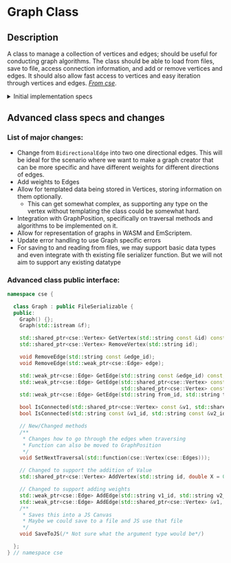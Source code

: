 # Graph Class

## Description

A class to manage a collection of vertices and edges; should be useful for conducting graph algorithms.
The class should be able to load from files, save to file, access connection information, and add or remove vertices and edges. It should also allow fast access to vertices and easy iteration through vertices and edges.
[_From cse_](https://cse.github.io/project-details.html).

<details><summary>Initial implementation specs</summary>

## Similar Classes

A list of similar classes in cpp include:

- std::unordered_map
- std::ordered_map
- std::tuple (for vertices)
- std::pair (for edges)

## Error Conditions

- Out of range/vertex does not exist errors.
- Repeated Vertices are not allowed error.

## Expected Challenges

- Integration with GraphPosition class.
- Algorithmic correctness and evaluation of algorithms that are provided as built in algorithms

## Expected Dependencies

- GraphPosition

## Base Class Specs

- For some of the methods, it might be considerable to change Vertex to GraphPosition

```cpp
template <class T>
class Graph {
public:
  cse::Vertex AddVertex(std::string id, T data, std::optional<double> X, std::optional<double> Y);
  cse::Vertex RemoveVertex(std::string id);
  cse::Vertex& GetVertex(std::string id);

  cse::Edge AddEdge(std::string v1_id, std::string v2_id, bool bidirectional = false );
  cse::Edge AddEdge(cse::Vertex &v1, cse::Vertex &v2, bool bidirectional = false );
  void RemoveEdge(cse::Edge &edge);
  void RemoveEdge(std::string const& edge_id);
  cse::Edge GetEdge(std::string const& edge_id);
  std::optional<cse::Edge> GetEdge(cse::Vertex &from, cse::Vertex &to);
  std::optional<cse::Edge> GetEdge(std::string from_id, std::string to_id );

  void ToFile(std::fstream s);
  static Graph FromFile(std::fstream s);
}

/**
 * Algorithms should be functions. Some possible algorithms include
 * A-Star
 * Search
 * DFS/BFS
 * Topological Sort
 * ...
*/
```

</details>

## Advanced class specs and changes

### List of major changes:

- Change from `BidirectionalEdge` into two one directional edges. This will be ideal for the scenario where we want to make a graph creator that can be more specific and have different weights for different directions of edges.
- Add weights to Edges
- Allow for templated data being stored in Vertices, storing information on them optionally.
  - This can get somewhat complex, as supporting any type on the vertex without templating the class could be somewhat hard.
- Integration with GraphPosition, specifically on traversal methods and algorithms to be implemented on it.
- Allow for representation of graphs in WASM and EmScriptem.
- Update error handling to use Graph specific errors
- For saving to and reading from files, we may support basic data types and even integrate with th existing file serializer function. But we will not aim to support any existing datatype

### Advanced class public interface:

```cpp
namespace cse {

  class Graph : public FileSerializable {
  public:
    Graph() {};
    Graph(std::istream &f);

    std::shared_ptr<cse::Vertex> GetVertex(std::string const &id) const;
    std::shared_ptr<cse::Vertex> RemoveVertex(std::string id);

    void RemoveEdge(std::string const &edge_id);
    void RemoveEdge(std::weak_ptr<cse::Edge> edge);

    std::weak_ptr<cse::Edge> GetEdge(std::string const &edge_id) const;
    std::weak_ptr<cse::Edge> GetEdge(std::shared_ptr<cse::Vertex> const from,
                                     std::shared_ptr<cse::Vertex> const to) const;
    std::weak_ptr<cse::Edge> GetEdge(std::string from_id, std::string to_id);

    bool IsConnected(std::shared_ptr<cse::Vertex> const &v1, std::shared_ptr<cse::Vertex> const &v2) const;
    bool IsConnected(std::string const &v1_id, std::string const &v2_id) const;

    // New/Changed methods
    /**
     * Changes how to go through the edges when traversing
     * Function can also be moved to GraphPosition
     */
    void SetNextTraversal(std::function(cse::Vertex(cse::Edges)));

    // Changed to support the addition of Value
    std::shared_ptr<cse::Vertex> AddVertex(std::string id, double X = 0.0, double Y = 0.0, std::optional<T> value = std::nullopt);

    // Changed to support adding weights
    std::weak_ptr<cse::Edge> AddEdge(std::string v1_id, std::string v2_id, double weight = 0.0);
    std::weak_ptr<cse::Edge> AddEdge(std::shared_ptr<cse::Vertex> &v1, std::shared_ptr<cse::Vertex> &v2, , double weight = 0.0);
    /**
     * Saves this into a JS Canvas
     * Maybe we could save to a file and JS use that file
     */
    void SaveToJS(/* Not sure what the argument type would be*/)

  };
} // namespace cse
```
